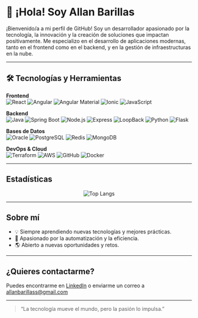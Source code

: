 # 👋 ¡Hola! Soy Allan Barillas 

¡Bienvenido/a a mi perfil de GitHub! Soy un desarrollador apasionado por la tecnología, la innovación y la creación de soluciones que impactan positivamente. Me especializo en el desarrollo de aplicaciones modernas, tanto en el frontend como en el backend, y en la gestión de infraestructuras en la nube.

---

## 🛠️ Tecnologías y Herramientas

**Frontend**  
![React](https://img.shields.io/badge/React-20232A?style=for-the-badge&logo=react&logoColor=61DAFB)
![Angular](https://img.shields.io/badge/Angular-DD0031?style=for-the-badge&logo=angular&logoColor=white)
![Angular Material](https://img.shields.io/badge/Angular_Material-757575?style=for-the-badge&logo=angular-material&logoColor=white)
![Ionic](https://img.shields.io/badge/Ionic-3880FF?style=for-the-badge&logo=ionic&logoColor=white)
![JavaScript](https://img.shields.io/badge/JavaScript-F7DF1E?style=for-the-badge&logo=javascript&logoColor=black)

**Backend**  
![Java](https://img.shields.io/badge/Java-ED8B00?style=for-the-badge&logo=java&logoColor=white)
![Spring Boot](https://img.shields.io/badge/Spring_Boot-6DB33F?style=for-the-badge&logo=spring-boot&logoColor=white)
![Node.js](https://img.shields.io/badge/Node.js-339933?style=for-the-badge&logo=nodedotjs&logoColor=white)
![Express](https://img.shields.io/badge/Express-000000?style=for-the-badge&logo=express&logoColor=white)
![LoopBack](https://img.shields.io/badge/LoopBack-3DDC84?style=for-the-badge&logo=loopback&logoColor=white)
![Python](https://img.shields.io/badge/Python-3776AB?style=for-the-badge&logo=python&logoColor=white)
![Flask](https://img.shields.io/badge/Flask-000000?style=for-the-badge&logo=flask&logoColor=white)

**Bases de Datos**  
![Oracle](https://img.shields.io/badge/Oracle-F80000?style=for-the-badge&logo=oracle&logoColor=white)
![PostgreSQL](https://img.shields.io/badge/PostgreSQL-316192?style=for-the-badge&logo=postgresql&logoColor=white)
![Redis](https://img.shields.io/badge/Redis-DC382D?style=for-the-badge&logo=redis&logoColor=white)
![MongoDB](https://img.shields.io/badge/MongoDB-47A248?style=for-the-badge&logo=mongodb&logoColor=white)

**DevOps & Cloud**  
![Terraform](https://img.shields.io/badge/Terraform-623CE4?style=for-the-badge&logo=terraform&logoColor=white)
![AWS](https://img.shields.io/badge/AWS-232F3E?style=for-the-badge&logo=amazon-aws&logoColor=white)
![GitHub](https://img.shields.io/badge/GitHub-181717?style=for-the-badge&logo=github&logoColor=white)
![Docker](https://img.shields.io/badge/Docker-2496ED?style=for-the-badge&logo=docker&logoColor=white)

---

## Estadísticas

<p align="center">
  <img src="https://github-readme-stats.vercel.app/api/top-langs/?username=ABSosa028&hide=html&layout=compact&theme=radical" alt="Top Langs" />
</p>

---

##  Sobre mí

- 💡 Siempre aprendiendo nuevas tecnologías y mejores prácticas.
- 🚀 Apasionado por la automatización y la eficiencia.
- 🌎 Abierto a nuevas oportunidades y retos.

---

## ¿Quieres contactarme?

Puedes encontrarme en [LinkedIn](https://www.linkedin.com/in/allan-barillass-024b96218//) o enviarme un correo a allanbarillass@gmail.com

---

> “La tecnología mueve el mundo, pero la pasión lo impulsa.” 

